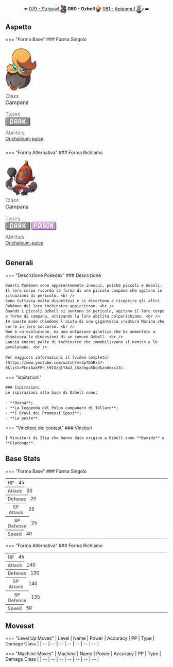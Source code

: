 <div style="text-align: center; margin-bottom: 20px;">
  ⬅️ <a href="https://avventureaditia.github.io/itia-wiki/pokemon/079-strigowl/"> 079 - Strigowl <img src="../../img/icon/strigowl.png" style="vertical-align: middle;"></a>
  <strong>080 - Ozbell</strong> 
  <img src="../../img/icon/ozbell.png" style="vertical-align: middle;">
  <a href="https://avventureaditia.github.io/itia-wiki/pokemon/081-apipomuf/"> 081 - Apipomuf <img src="../../img/icon/apipomuf.png" style="vertical-align: middle;"></a> ➡️
</div>


## Aspetto

=== "Forma Base"
    ### Forma Singolo
    <div class="pokemon-attribute-container">
      <img src="../../img/pokemon/ozbell.png" width="100"/>
      <div style="display: grid; grid-template-rows: 1fr 1fr 1fr; row-gap: 0.5rem;">
        <div class="pokemon-attribute">
            <p style="color: #737373; margin: 0px;  font-weight: normal; font-size:16px; align-self: center;">Class</p>
            <div class="attribute-value">
              <p style="margin: 0px;  font-weight: normal; font-size:16px; align-self: center;">Campana</p>
            </div>
          </div>
        <div class="pokemon-attribute">
          <p style="color: #737373; margin: 0px; font-weight: normal; font-size: 16px; align-self: center;">Types</p>
          <div class="attribute-value" style="column-gap: 0.5rem;">
            <img src='../../img/types/dark.png' style='width: 77px; height: 26px;'/>
          </div>
        </div>
        <div class="pokemon-attribute">
          <p style="color: #737373; margin: 0px;  font-weight: normal; font-size:16px; align-self: center;">Abilities</p>
          <div class="attribute-value">
            <a href='' title="Increases super-effective damage dealt to 1.25x.">Orichalcum-pulse</a>
          </div>
        </div>
        <div style="display: none;" class="hidden-pokemon-attribute">
          <p style="color: #737373; margin: 0px;  font-weight: normal; font-size:15px; align-self: center;">Hidden Ability</p>
          <div class="attribute-value">
          </div>
        </div>
      </div>
    </div>

=== "Forma Alternativa"
    ### Forma Richiamo
    <div class="pokemon-attribute-container">
      <img src="../../img/pokemon/ozbell-richiamo.png" width="100"/>
      <div style="display: grid; grid-template-rows: 1fr 1fr 1fr; row-gap: 0.5rem;">
        <div class="pokemon-attribute">
            <p style="color: #737373; margin: 0px;  font-weight: normal; font-size:16px; align-self: center;">Class</p>
            <div class="attribute-value">
              <p style="margin: 0px;  font-weight: normal; font-size:16px; align-self: center;">Campana</p>
            </div>
          </div>
        <div class="pokemon-attribute">
          <p style="color: #737373; margin: 0px; font-weight: normal; font-size: 16px; align-self: center;">Types</p>
          <div class="attribute-value" style="column-gap: 0.5rem;">
            <img src='../../img/types/dark.png' style='width: 77px; height: 26px;'/>
            <img src='../../img/types/poison.png' style='width: 77px; height: 26px;'/>
          </div>
        </div>
        <div class="pokemon-attribute">
          <p style="color: #737373; margin: 0px;  font-weight: normal; font-size:16px; align-self: center;">Abilities</p>
          <div class="attribute-value">
            <a href='' title="Increases super-effective damage dealt to 1.25x.">Orichalcum-pulse</a>
          </div>
        </div>
        <div style="display: none;" class="hidden-pokemon-attribute">
          <p style="color: #737373; margin: 0px;  font-weight: normal; font-size:15px; align-self: center;">Hidden Ability</p>
          <div class="attribute-value">
          </div>
        </div>
      </div>
    </div>

## Generali

=== "Descrizione Pokedex"
    ### Descrizione

    Questi Pokémon sono apparentemente innocui, poiché piccoli e deboli.
    Il loro corpo ricorda la forma di una piccola campana che agitano in situazioni di pericolo. <br />
    Sono tuttavia molto dispettosi e si divertono a ricoprire gli altri Pokémon del loro inchiostro appiccicoso. <br />
    Quando i piccoli Ozbell si sentono in pericolo, agitano il loro corpo a forma di campana, attivando la loro abilità polporichiamo. <br />
    In questo modo chiedono l'aiuto di una gigantesca creatura Marina che corre in loro soccorso. <br />
    Non è un'evoluzione, ma una mutazione genetica che ha aumentato a dismisura le dimensioni di un comune Ozbell. <br />
    Lancia enormi palle di inchiostro che immobilizzano il nemico e lo avvelenano. <br />

    Per maggiori informazioni il [video completo](https://www.youtube.com/watch?v=2pTDhRxb7-0&list=PLniAakFPn_t9I5zqlYAwZ_iSzJmgu5Nqd&index=13).

=== "Ispirazioni"

    ### Ispirazioni
    Le ispirazioni alla base di Ozbell sono:
    
    - **Ozena**;
    - **La leggenda del Polpo campanaro di Tellaro**;
    - **I Bravi dei Promessi Sposi**;
    - **La peste**.

=== "Vincitore del contest"
    ### Vincitori

    I Vincitori di Itia che hanno dato origine a Ozbell sono **Davide** e **Ciatongo**.


## Base Stats

=== "Forma Base"
    ### Forma Singolo
    <table style="width: 100%">
      <tbody style="width: 100%;">
        <tr style="display: flex; align-items: center;">
          <th style="color: #737373;" >HP</th>
          <td style="border-top: none; width: 70px">45</td>
          <td style="width: 100%; min-width: 450px; border-top: none;">
            <div style="width: 17%;" class="ranking-bar rank-2">
            </div>
          </td>
        </tr>
        <tr style="display: flex; align-items: center;">
          <th style="color: #737373;">Attack</th>
          <td style="border-top: none; width: 70px">20</td>
          <td style="width: 100%; min-width: 450px; border-top: none;">
            <div style="width: 7%;" class="ranking-bar rank-1">
            </div>
          </td>
        </tr>
        <tr style="display: flex; align-items: center;">
          <th style="color: #737373;">Defense</th>
          <td style="border-top: none; width: 70px">20</td>
          <td style="width: 100%; min-width: 450px; border-top: none;">
            <div style="width: 7%;" class="ranking-bar rank-1">
            </div>
          </td>
        </tr>
        <tr style="display: flex; align-items: center;">
          <th style="color: #737373;">SP Attack</th>
          <td style="border-top: none; width: 70px">25</td>
          <td style="width: 100%; min-width: 450px; border-top: none;">
            <div style="width: 9%;" class="ranking-bar rank-1">
            </div>
          </td>
        </tr>
        <tr style="display: flex; align-items: center;">
          <th style="color: #737373;">SP Defense</th>
          <td style="border-top: none; width: 70px">25</td>
          <td style="width: 100%; min-width: 450px; border-top: none;">
            <div style="width: 9%;" class="ranking-bar rank-1">
            </div>
          </td>
        </tr>
        <tr style="display: flex; align-items: center;">
          <th style="color: #737373;">Speed</th>
          <td style="border-top: none; width: 70px">40</td>
          <td style="width: 100%; min-width: 450px; border-top: none;">
            <div style="width: 15%;" class="ranking-bar rank-2">
            </div>
          </td>
        </tr>
      </tbody>
    </table>

=== "Forma Alternativa"
    ### Forma Richiamo
    <table style="width: 100%">
      <tbody style="width: 100%;">
        <tr style="display: flex; align-items: center;">
          <th style="color: #737373;" >HP</th>
          <td style="border-top: none; width: 70px">45</td>
          <td style="width: 100%; min-width: 450px; border-top: none;">
            <div style="width: 17%;" class="ranking-bar rank-2">
            </div>
          </td>
        </tr>
        <tr style="display: flex; align-items: center;">
          <th style="color: #737373;">Attack</th>
          <td style="border-top: none; width: 70px">140</td>
          <td style="width: 100%; min-width: 450px; border-top: none;">
            <div style="width: 54%;" class="ranking-bar rank-6">
            </div>
          </td>
        </tr>
        <tr style="display: flex; align-items: center;">
          <th style="color: #737373;">Defense</th>
          <td style="border-top: none; width: 70px">130</td>
          <td style="width: 100%; min-width: 450px; border-top: none;">
            <div style="width: 50%;" class="ranking-bar rank-5">
            </div>
          </td>
        </tr>
        <tr style="display: flex; align-items: center;">
          <th style="color: #737373;">SP Attack</th>
          <td style="border-top: none; width: 70px">140</td>
          <td style="width: 100%; min-width: 450px; border-top: none;">
            <div style="width: 54%;" class="ranking-bar rank-6">
            </div>
          </td>
        </tr>
        <tr style="display: flex; align-items: center;">
          <th style="color: #737373;">SP Defense</th>
          <td style="border-top: none; width: 70px">135</td>
          <td style="width: 100%; min-width: 450px; border-top: none;">
            <div style="width: 52%;" class="ranking-bar rank-5">
            </div>
          </td>
        </tr>
        <tr style="display: flex; align-items: center;">
          <th style="color: #737373;">Speed</th>
          <td style="border-top: none; width: 70px">50</td>
          <td style="width: 100%; min-width: 450px; border-top: none;">
            <div style="width: 19%;" class="ranking-bar rank-2">
            </div>
          </td>
        </tr>
      </tbody>
    </table>

## Moveset

=== "Level Up Moves"
    | Level | Name | Power | Accuracy | PP | Type | Damage Class |
        | -- | -- | -- | -- | -- | -- | -- |
        
        

=== "Machine Moves"
    | Machine | Name | Power | Accuracy | PP | Type | Damage Class |
        | -- | -- | -- | -- | -- | -- | -- |
        
        
